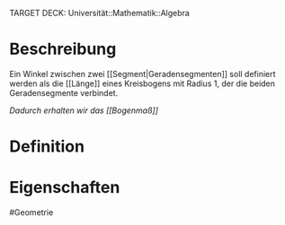 TARGET DECK: Universität::Mathematik::Algebra

# Beschreibung
Ein Winkel zwischen zwei [[Segment|Geradensegmenten]] soll definiert werden als die [[Länge]] eines Kreisbogens mit Radius $1$, der die beiden Geradensegmente verbindet.

*Dadurch erhalten wir das [[Bogenmaß]]*

# Definition

# Eigenschaften








$\newcommand{\Q}{\mathbb Q}$
$\newcommand{\R}{\mathbb R}$
$\newcommand{\C}{\mathbb C}$
$\newcommand{\F}{\mathbb F}$
$\newcommand{\Z}{\mathbb Z}$
$\newcommand{\N}{\mathbb N}$
$\newcommand{\a}{\alpha}$

#Geometrie



